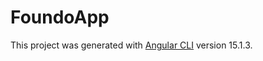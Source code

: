 # FoundoApp

This project was generated with [Angular CLI](https://github.com/angular/angular-cli) version 15.1.3.
